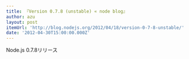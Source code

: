 ```yaml
---
title: 『Version 0.7.8 (unstable) « node blog』
author: azu
layout: post
itemUrl: 'http://blog.nodejs.org/2012/04/18/version-0-7-8-unstable/'
date: '2012-04-30T15:00:00.000Z'
---
```

Node.js 0.7.8リリース
